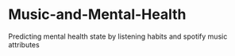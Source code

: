 # Music-and-Mental-Health
Predicting mental health state by listening habits and spotify music attributes
